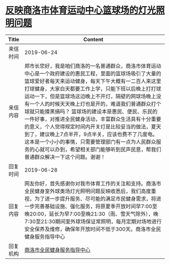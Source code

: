 # <a href="http://www.shangluo.gov.cn/zmhd/ldxxxx.jsp?urltype=leadermail.LeaderMailContentUrl&wbtreeid=1112&leadermailid=5316">反映商洛市体育运动中心篮球场的灯光照明问题</a>
| Title |                                                                                                                                                                        Content                                                                                                                                                                        |
|:-----:|-------------------------------------------------------------------------------------------------------------------------------------------------------------------------------------------------------------------------------------------------------------------------------------------------------------------------------------------------------|
| 来信时间  | 2019-06-24                                                                                                                                                                                                                                                                                                                                            |
| 来信内容  | 郑市长您好，我是咱们商洛的一名普通群众，商洛市体育运动中心是一个政府建设的惠民工程，里面的篮球场吸引了大量的篮球爱好者每天来运动健身，每天下午大概有一二百人来这里打球健身，大家白天都要工作上学，只能下班以后晚上打打球运动一下，但是篮球场这边晚上不开灯，隔壁的网球场晚上没有一个人的时候天天晚上灯也是开的，难道我们普通群众打个球就只能摸黑搞吗？ 篮球场的建设本是惠民、便民、乐民的一件好事，对推进全民健身活动，丰富群众生活具有十分重要的意义，个人觉得规定时间内开关灯是比较妥当的做法，夏天到了，建议晚上7点半开，9点半关，应该也费不了几度电。 这本是一个小小的事情，只需要管理部门有一点为人民群众服务的心就可以办到，希望相关部门能够听到民声民意，帮我们普通群众解决一下这个问题。谢谢！ |
| 回复时间  | 2019-06-28                                                                                                                                                                                                                                                                                                                                            |
| 回复内容  | 网友你好，首先感谢你对我市体育工作的关注和支持。商洛市全民健身室外球类场灯光照明问题反映收悉后，我们高度重视，为了进一步提升服务、尽可能的满足市民健身需求，将进一步完善基础设施、强化服务，将原夏季开放时间早7:00至晚20:00，延长为早7:00至晚21:30（雨、雪天气除外），晚7:30至21:30期间室外球场保证常照明，每月定期对场地进行安全保养及维修，确保年开放时间不低于300天。商洛市全民健身服务指导中心                                                                                                                                      |
| 回复机构  | <a href="../../category/agencies/商洛市全民健身服务指导中心.md">商洛市全民健身服务指导中心</a>                                                                                                                                                                                                                                                                                  |